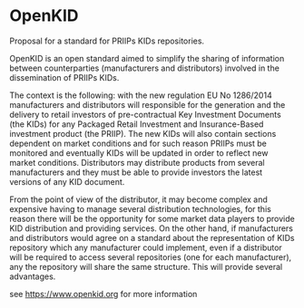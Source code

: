 # OpenKID
Proposal for a standard for PRIIPs KIDs repositories.

OpenKID is an open standard aimed to simplify the sharing of information between counterparties (manufacturers and distributors) involved in the dissemination of PRIIPs KIDs.

The context is the following: with the new regulation EU No 1286/2014 manufacturers and distributors will responsible for the generation and the delivery to retail investors of pre-contractual Key Investment Documents (the KIDs) for any Packaged Retail Investment and Insurance-Based investment product (the PRIIP).  The new KIDs will also contain sections dependent on market conditions and for such reason PRIIPs must be monitored and eventually KIDs will be updated in order to reflect new market conditions. 
Distributors may distribute products from several manufacturers and they must be able to provide investors the latest versions of any KID document.

From the point of view of the distributor, it may become complex and expensive having to manage several distribution technologies, for this reason there will be the opportunity for some market data players to provide KID distribution and providing services. On the other hand, if manufacturers and distributors would agree on a standard about the representation of KIDs repository which any manufacturer could implement, even if a distributor will be required to access several repositories (one for each manufacturer), any the repository will share the same structure. This will provide several advantages.


see https://www.openkid.org for more information
